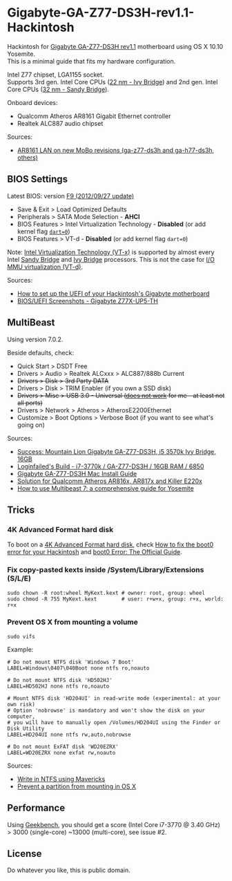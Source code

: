# Gigabyte-GA-Z77-DS3H-rev1.1-Hackintosh

Hackintosh for [Gigabyte GA-Z77-DS3H rev1.1](http://www.gigabyte.com/products/product-page.aspx?pid=4326) motherboard using OS X 10.10 Yosemite.  
This is a minimal guide that fits my hardware configuration.

Intel Z77 chipset, LGA1155 socket.  
Supports 3rd gen. Intel Core CPUs ([22 nm - Ivy Bridge](http://en.wikipedia.org/wiki/Ivy_Bridge_(microarchitecture))) and 2nd gen. Intel Core CPUs ([32 nm - Sandy Bridge](http://en.wikipedia.org/wiki/Sandy_Bridge)).

Onboard devices:
- Qualcomm Atheros AR8161 Gigabit Ethernet controller
- Realtek ALC887 audio chipset

Sources:
- [AR8161 LAN on new MoBo revisions (ga-z77-ds3h and ga-h77-ds3h, others)](http://www.tonymacx86.com/desktop-compatibility/77447-ar8161-lan-new-mobo-revisions-ga-z77-ds3h-ga-h77-ds3h-others.html)

## BIOS Settings

Latest BIOS: version [F9 (2012/09/27 update)](http://www.gigabyte.com/products/product-page.aspx?pid=4326#bios)

- Save & Exit > Load Optimized Defaults
- Peripherals > SATA Mode Selection - **AHCI**
- BIOS Features > Intel Virtualization Technology - **Disabled** (or add kernel flag [`dart=0`](https://github.com/tkrotoff/Gigabyte-GA-Z77-DS3H-rev1.1-Hackintosh/issues/1))
- BIOS Features > VT-d - **Disabled** (or add kernel flag `dart=0`)

Note: [Intel Virtualization Technology (VT-x)](http://en.wikipedia.org/wiki/X86_virtualization#Intel_virtualization_.28VT-x.29)
is supported by almost every Intel [Sandy Bridge](http://en.wikipedia.org/wiki/Sandy_Bridge_%28microarchitecture%29)
and [Ivy Bridge](http://en.wikipedia.org/wiki/Ivy_Bridge_%28microarchitecture%29) processors.
This is not the case for [I/O MMU virtualization (VT-d)](http://en.wikipedia.org/wiki/X86_virtualization#I.2FO_MMU_virtualization_.28AMD-Vi_and_VT-d.29).

Sources:
- [How to set up the UEFI of your Hackintosh's Gigabyte motherboard](http://www.macbreaker.com/2012/08/set-up-hackintosh-gigabyte-uefi.html)
- [BIOS/UEFI Screenshots - Gigabyte Z77X-UP5-TH](http://www.tonymacx86.com/bios-uefi/130888-bios-uefi-screenshots-gigabyte-z77x-up5-th.html)

## MultiBeast

Using version 7.0.2.

Beside defaults, check:
- Quick Start > DSDT Free
- Drivers > Audio > Realtek ALCxxx > ALC887/888b Current
- ~~Drivers > Disk > 3rd Party DATA~~
- Drivers > Disk > TRIM Enabler (if you own a SSD disk)
- ~~Drivers > Misc > USB 3.0 - Universal ([does not work](https://github.com/tkrotoff/Gigabyte-GA-Z77-DS3H-rev1.1-Hackintosh/issues/8) for me - at least not all ports)~~
- Drivers > Network > Atheros > AtherosE2200Ethernet
- Customize > Boot Options > Verbose Boot (if you want to see what's going on)

Sources:
- [Success: Mountain Lion Gigabyte GA-Z77-DS3H, i5 3570k Ivy Bridge, 16GB](http://www.tonymacx86.com/user-builds/75407-success-mountain-lion-gigabyte-ga-z77-ds3h-i5-3570k-ivy-bridge-16gb.html)
- [Loginfailed's Build - i7-3770k / GA-Z77-DS3H / 16GB RAM / 6850](http://www.tonymacx86.com/golden-builds/74578-loginfaileds-build-i7-3770k-ga-z77-ds3h-16gb-ram-6850-a.html)
- [Gigabyte GA-Z77-DS3H Mac Install Guide](http://www.insanelymac.com/forum/topic/283293-gigabyte-ga-z77-ds3h-mac-install-guide/)
- [Solution for Qualcomm Atheros AR816x, AR817x and Killer E220x](http://www.insanelymac.com/forum/topic/300056-solution-for-qualcomm-atheros-ar816x-ar817x-and-killer-e220x/)
- [How to use Multibeast 7: a comprehensive guide for Yosemite](http://www.macbreaker.com/2014/11/how-to-use-multibeast-7-yosemite-guide.html)

## Tricks

### 4K Advanced Format hard disk

To boot on a [4K Advanced Format hard disk](http://en.wikipedia.org/wiki/Advanced_Format), check [How to fix the boot0 error for your Hackintosh](http://www.macbreaker.com/2012/02/hackintosh-boot0-error.html) and [boot0 Error: The Official Guide](http://www.tonymacx86.com/25-boot0-error-official-guide.html).

### Fix copy-pasted kexts inside /System/Library/Extensions (S/L/E)

```Shell
sudo chown -R root:wheel MyKext.kext # owner: root, group: wheel
sudo chmod -R 755 MyKext.kext        # user: r+w+x, group: r+x, world: r+x
```

### Prevent OS X from mounting a volume

```Shell
sudo vifs
```

Example:
```
# Do not mount NTFS disk 'Windows 7 Boot'
LABEL=Windows\0407\040Boot none ntfs ro,noauto

# Do not mount NTFS disk 'HD502HJ'
LABEL=HD502HJ none ntfs ro,noauto

# Mount NTFS disk 'HD204UI' in read-write mode (experimental: at your own risk)
# Option 'nobrowse' is mandatory and won't show the disk on your computer,
# you will have to manually open /Volumes/HD204UI using the Finder or Disk Utility
LABEL=HD204UI none ntfs rw,auto,nobrowse

# Do not mount ExFAT disk 'WD20EZRX'
LABEL=WD20EZRX none exfat rw,noauto
```

Sources:
- [Write in NTFS using Mavericks](http://apple.stackexchange.com/a/112990)
- [Prevent a partition from mounting in OS X](http://www.cnet.com/how-to/prevent-a-partition-from-mounting-in-os-x/)

## Performance

Using [Geekbench](http://www.primatelabs.com/geekbench/), you should get a score (Intel Core i7-3770 @ 3.40 GHz) > 3000 (single-core) ~13000 (multi-core), see issue #2.

## License

Do whatever you like, this is public domain.
